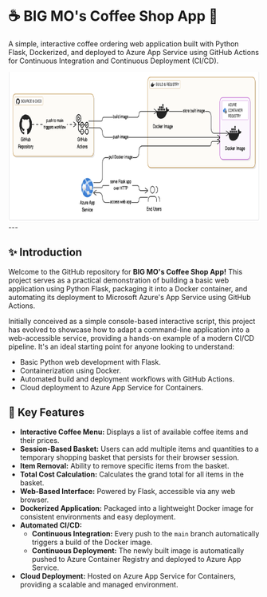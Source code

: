 # ☕ BIG MO's Coffee Shop App 🚀

A simple, interactive coffee ordering web application built with Python Flask, Dockerized, and deployed to Azure App Service using GitHub Actions for Continuous Integration and Continuous Deployment (CI/CD).

<img src="images/flowchart2.png" alt="CI/CD Pipeline Flowchart showing code push, Docker build, ACR, and Azure App Service deployment" width="700" height="300"/>
---

## ✨ Introduction

Welcome to the GitHub repository for **BIG MO's Coffee Shop App!** This project serves as a practical demonstration of building a basic web application using Python Flask, packaging it into a Docker container, and automating its deployment to Microsoft Azure's App Service using GitHub Actions.

Initially conceived as a simple console-based interactive script, this project has evolved to showcase how to adapt a command-line application into a web-accessible service, providing a hands-on example of a modern CI/CD pipeline. It's an ideal starting point for anyone looking to understand:

* Basic Python web development with Flask.
* Containerization using Docker.
* Automated build and deployment workflows with GitHub Actions.
* Cloud deployment to Azure App Service for Containers.

## 🌟 Key Features

* **Interactive Coffee Menu:** Displays a list of available coffee items and their prices.
* **Session-Based Basket:** Users can add multiple items and quantities to a temporary shopping basket that persists for their browser session.
* **Item Removal:** Ability to remove specific items from the basket.
* **Total Cost Calculation:** Calculates the grand total for all items in the basket.
* **Web-Based Interface:** Powered by Flask, accessible via any web browser.
* **Dockerized Application:** Packaged into a lightweight Docker image for consistent environments and easy deployment.
* **Automated CI/CD:**
    * **Continuous Integration:** Every push to the `main` branch automatically triggers a build of the Docker image.
    * **Continuous Deployment:** The newly built image is automatically pushed to Azure Container Registry and deployed to Azure App Service.
* **Cloud Deployment:** Hosted on Azure App Service for Containers, providing a scalable and managed environment.
